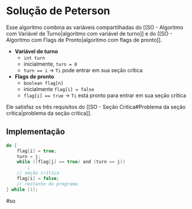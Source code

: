 
# Solução de Peterson

Esse algoritmo combina as variáveis compartilhadas do [[SO - Algoritmo com Variável de Turno|algoritmo com variável de turno]] e do [[SO - Algoritmo com Flags de Pronto|algoritmo com flags de pronto]].

- **Variável de turno**
	- `int turn`
	- inicialmente, `turn = 0`
	- `turn == i` ->  `Ti` pode entrar em sua seção crítica
- **Flags de pronto**
	- `boolean flag[n]`
	- inicialmente `flag[i] = false`
	- `flag[i] == true` -> `Ti` está pronto para entrar em sua seção crítica

Ele satisfaz os três requisitos do [[SO - Seção Crítica#Problema da seção crítica|problema da seção crítica]].

## Implementação

```c
do {
	flag[i] = true;
	turn = j;
	while ((flag[j] == true) and (turn == j))
		;
	// seção crítica
	flag[i] = false;
	// restante do programa
} while (1);
```


#so

